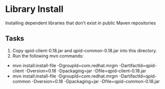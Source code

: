 # Library Install
Installing dependent libraries that don't exist in public Maven repositories

## Tasks
1. Copy qpid-client-0.18.jar and qpid-common-0.18.jar into this directory.
2. Run the following mvn commands:
- mvn install:install-file -DgroupId=com.redhat.mrgm -DartifactId=qpid-client -Dversion=0.18 -Dpackaging=jar -Dfile=qpid-client-0.18.jar
- mvn install:install-file -DgroupId=com.redhat.mrgm -DartifactId=qpid-common -Dversion=0.18 -Dpackaging=jar -Dfile=qpid-common-0.18.jar

